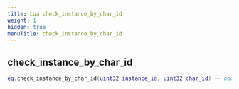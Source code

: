 ```yaml
---
title: Lua check_instance_by_char_id
weight: 1
hidden: true
menuTitle: check_instance_by_char_id
---
```

## check_instance_by_char_id
```lua
eq.check_instance_by_char_id(uint32 instance_id, uint32 char_id) -- bool
```